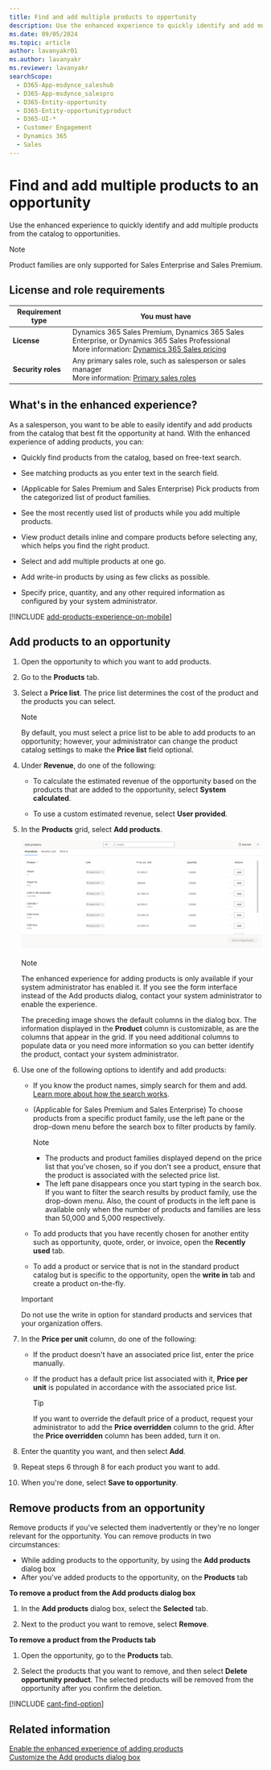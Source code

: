 ```yaml
---
title: Find and add multiple products to opportunity
description: Use the enhanced experience to quickly identify and add multiple products from catalog to opportunities.
ms.date: 09/05/2024
ms.topic: article
author: lavanyakr01
ms.author: lavanyakr
ms.reviewer: lavanyakr
searchScope: 
  - D365-App-msdynce_saleshub
  - D365-App-msdynce_salespro
  - D365-Entity-opportunity
  - D365-Entity-opportunityproduct
  - D365-UI-*
  - Customer Engagement
  - Dynamics 365
  - Sales
---
```

# Find and add multiple products to an opportunity

Use the enhanced experience to quickly identify and add multiple products from the catalog to opportunities.

> [!NOTE]
> Product families are only supported for Sales Enterprise and Sales Premium.  

## License and role requirements

| Requirement type | You must have |  
|-----------------------|---------|
| **License** | Dynamics 365 Sales Premium, Dynamics 365 Sales Enterprise, or Dynamics 365 Sales Professional <br>More information: [Dynamics 365 Sales pricing](https://dynamics.microsoft.com/sales/pricing/) |
| **Security roles** | Any primary sales role, such as salesperson or sales manager<br>  More information: [Primary sales roles](security-roles-for-sales.md#primary-sales-roles)|


## What's in the enhanced experience?

As a salesperson, you want to be able to easily identify and add products from the catalog that best fit the opportunity at hand. With the enhanced experience of adding products, you can:

- Quickly find products from the catalog, based on free-text search.

- See matching products as you enter text in the search field.

- (Applicable for Sales Premium and Sales Enterprise) Pick products from the categorized list of product families.

- See the most recently used list of products while you add multiple products.

- View product details inline and compare products before selecting any, which helps you find the right product.

- Select and add multiple products at one go.

- Add write-in products by using as few clicks as possible.

- Specify price, quantity, and any other required information as configured by your system administrator.

[!INCLUDE [add-products-experience-on-mobile](../includes/add-products-experience-on-mobile.md)]

## Add products to an opportunity

1. Open the opportunity to which you want to add products.

2. Go to the **Products** tab.

3. Select a **Price list**. 
   The price list determines the cost of the product and the products you can select.
   > [!NOTE] 
   > By default, you must select a price list to be able to add products to
   > an opportunity; however, your administrator can change the product
   > catalog settings to make the **Price list** field optional.

4. Under **Revenue**, do one of the following:

   - To calculate the estimated revenue of the opportunity based on the products that are added to the opportunity, select **System calculated**.

   - To use a custom estimated revenue, select **User provided**.

5. In the **Products** grid, select **Add products**.

   ![Screenshot showing the enhanced Add products dialog box.](media/enhancedAddProductsDialog.png)

   > [!NOTE]
   > The enhanced experience for adding products is only available if your system administrator has enabled it. If you see the form interface instead of the Add products dialog, contact your system administrator to enable the experience.
   
   The preceding image shows the default columns in the dialog box. The information displayed in the **Product** column is customizable, as are the columns that appear in the grid. If you need additional columns to populate data or you need more information so you can better identify the product, contact your system administrator.

6. Use one of the following options to identify and add products:

   - If you know the product names, simply search for them and add. [Learn more about how the search works](add-products-search.md).
   - (Applicable for Sales Premium and Sales Enterprise) To choose products from a specific product family, use the left pane or the drop-down menu before the search box to filter products by family.

     > [!NOTE]
     > - The products and product families displayed depend on the price list that you've chosen, so if you don't see a product, ensure that the product is associated with the selected price list.
     > - The left pane disappears once you start typing in the search box. If you want to filter the search results by product family, use the drop-down menu. Also, the count of products in the left pane is available only when the number of products and families are less than 50,000 and 5,000 respectively.

   - To add products that you have recently chosen for another entity such as opportunity, quote, order, or invoice, open the **Recently used** tab.

   - To add a product or service that is not in the standard product catalog but is specific to the opportunity, open the **write in** tab and create a product on-the-fly.
    > [!IMPORTANT]
    >Do not use the write in option for standard products and services that your organization offers.

7. In the **Price per unit** column, do one of the following:

   - If the product doesn't have an associated price list, enter the price manually.
   - If the product has a default price list associated with it, **Price per unit** is populated in accordance with the associated price list. 

     > [!TIP] 
     > If you want to override the default price of a product, request your administrator to add the **Price overridden** column to the grid. After the **Price overridden** column has been added, turn it on.

8. Enter the quantity you want, and then select **Add**.

9. Repeat steps 6 through 8 for each product you want to add.

10. When you're done, select **Save to opportunity**.

## Remove products from an opportunity

Remove products if you've selected them inadvertently or they're
no longer relevant for the opportunity. You can remove products in two circumstances:

- While adding products to the opportunity, by using the **Add products** dialog box
- After you've added products to the opportunity, on the **Products** tab

**To remove a product from the Add products dialog box**

1. In the **Add products** dialog box, select the **Selected** tab.

2. Next to the product you want to remove, select **Remove**.

**To remove a product from the Products tab**

1. Open the opportunity, go to the **Products** tab.

2. Select the products that you want to remove, and then select **Delete opportunity product**.
    The selected products will be removed from the opportunity after you confirm the deletion.

[!INCLUDE [cant-find-option](../includes/cant-find-option.md)]

## Related information

[Enable the enhanced experience of adding products](enable-enhanced-add-product-experience.md)  
[Customize the Add products dialog box](customize-add-products-dialog-box.md)
